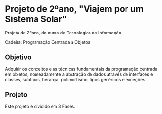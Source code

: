 # Projeto de 2ºano, "Viajem por um Sistema Solar"
Projeto de 2ºano, do curso de Tecnologias de Informação

Cadeira: Programação Centrada a Objetos

## Objetivo
Adquirir os conceitos e as técnicas fundamentais da programação centrada em objetos, nomeadamente a abstração de dados através de interfaces e classes, subtipos, herança, polimorfismo, tipos genéricos e exceções <br>

## Projeto
Este projeto é dividido em 3 Fases.
